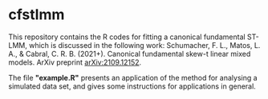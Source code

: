 # cfstlmm

This repository contains the R codes for fitting a canonical fundamental ST-LMM, which is discussed in the following work:
Schumacher, F. L., Matos, L. A., & Cabral, C. R. B. (2021+). Canonical fundamental skew-t linear mixed models. ArXiv preprint [arXiv:2109.12152](https://arxiv.org/abs/2109.12152).

The file **"example.R"** presents an application of the method for analysing a simulated data set, and gives some instructions for applications in general.
